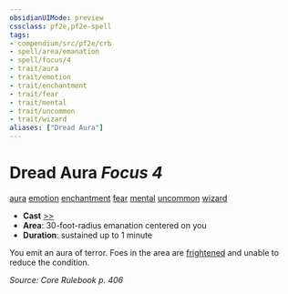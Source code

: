 ```yaml
---
obsidianUIMode: preview
cssclass: pf2e,pf2e-spell
tags:
- compendium/src/pf2e/crb
- spell/area/emanation
- spell/focus/4
- trait/aura
- trait/emotion
- trait/enchantment
- trait/fear
- trait/mental
- trait/uncommon
- trait/wizard
aliases: ["Dread Aura"]
---
```

# Dread Aura *Focus 4*   
[aura](Reference/Rules/Traits/aura.md "Aura Combat Trait")  [emotion](emotion.md "Emotion Effect Trait")  [enchantment](enchantment.md "Enchantment School Trait")  [fear](Reference/Rules/Traits/fear.md "Fear Effect Trait")  [mental](mental.md "Mental Effect Trait")  [uncommon](uncommon.md "Uncommon Rarity Trait")  [wizard](Reference/Rules/Traits/wizard.md "Wizard Class Trait")  

- **Cast** [>>](chapter-9-playing-the-game.md#Actions "Two-Action") 
- **Area**: 30-foot-radius emanation centered on you
- **Duration**: sustained up to 1 minute

You emit an aura of terror. Foes in the area are [frightened](conditions.md#Frightened) and unable to reduce the condition.

*Source: Core Rulebook p. 406*